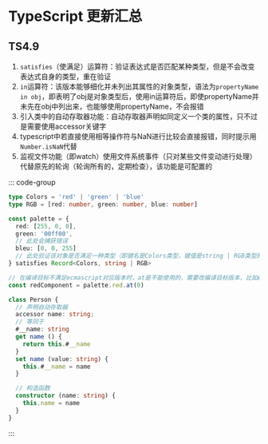 # TypeScript 更新汇总

## TS4.9

1. `satisfies`（使满足）运算符：验证表达式是否匹配某种类型，但是不会改变表达式自身的类型，重在验证
2. `in`运算符：该版本能够细化并未列出其属性的对象类型，语法为`propertyName in obj`，即表明了obj是对象类型后，使用in运算符后，即使propertyName并未先在obj中列出来，也能够使用propertyName，不会报错
3. 引入类中的自动存取器功能：自动存取器声明如同定义一个类的属性，只不过是需要使用accessor关键字
4. typescript中若直接使用相等操作符与NaN进行比较会直接报错，同时提示用`Number.isNaN`代替
5. 监视文件功能（即watch）使用文件系统事件（只对某些文件变动进行处理）代替原先的轮询（轮询所有的，定期检查），该功能是可配置的

::: code-group

```typescript [satisfies运算符]
type Colors = 'red' | 'green' | 'blue'
type RGB = [red: number, green: number, blue: number]

const palette = {
  red: [255, 0, 0],
  green: '00ff00',
  // 此处会捕获错误
  bleu: [0, 0, 255]
  // 此处验证该对象是否满足一种类型（即键名是Colors类型，键值是string | RGB类型的对象）
} satisfies Record<Colors, string | RGB>

// 在编译目标不满足ecmascript对应版本时，at是不能使用的，需要改编译目标版本，比如es2015，esnext等
const redComponent = palette.red.at(0)
```

```typescript [自动存取器]
class Person {
  // 声明自动存取器
  accessor name: string;
  // 等同于
  #__name: string
  get name () {
    return this.#__name
  }
  set name (value: string) {
    this.#__name = name
  }

  // 构造函数
  constructor (name: string) {
    this.name = name
  }
}
```
:::